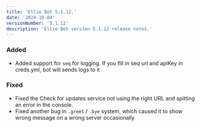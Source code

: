 ```yaml
---
title: 'Ellie Bot 5.1.12.'
date: '2024-10-04'
versionNumber: '5.1.12'
description: 'Ellie Bot version 5.1.12 release notes.'
---
```


### Added

- Added support for `seq` for logging. If you fill in seq url and apiKey in creds.yml, bot will sends logs to it

### Fixed

- Fixed the Check for updates service not using the right URL and spitting an error in the console.
- Fixed another bug in `.greet` / `.bye` system, which caused it to show wrong message on a wrong server occasionally